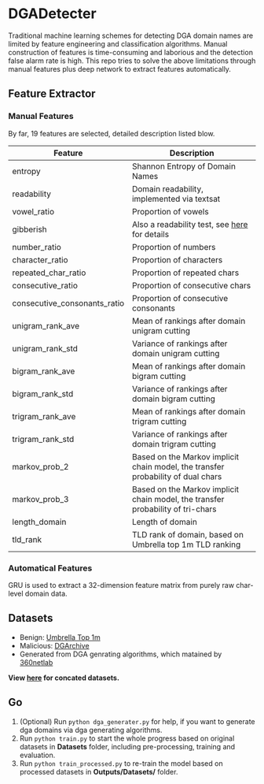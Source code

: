 # DGADetecter
Traditional machine learning schemes for detecting DGA domain names are limited by feature engineering and classification algorithms. Manual construction of features is time-consuming and laborious and the detection false alarm rate is high. This repo tries to solve the above limitations through manual features plus deep network to extract features automatically.

## Feature Extractor
### Manual Features
By far, 19 features are selected, detailed description listed blow.

|Feature|Description|
|-|-|
|entropy|Shannon Entropy of Domain Names|
|readability|Domain readability, implemented via textsat|
|vowel_ratio|Proportion of vowels|
|gibberish|Also a readability test, see [here](https://github.com/rrenaud/Gibberish-Detector) for details|
|number_ratio|Proportion of numbers|
|character_ratio|Proportion of characters|
|repeated_char_ratio|Proportion of repeated chars|
|consecutive_ratio|Proportion of consecutive chars|
|consecutive_consonants_ratio|Proportion of consecutive consonants|
|unigram_rank_ave|Mean of rankings after domain unigram cutting|
|unigram_rank_std|Variance of rankings after domain unigram cutting|
|bigram_rank_ave|Mean of rankings after domain bigram cutting|
|bigram_rank_std|Variance of rankings after domain bigram cutting|
|trigram_rank_ave|Mean of rankings after domain trigram cutting|
|trigram_rank_std|Variance of rankings after domain trigram cutting|
|markov_prob_2|Based on the Markov implicit chain model, the transfer probability of dual chars|
|markov_prob_3|Based on the Markov implicit chain model, the transfer probability of tri-chars|
|length_domain|Length of domain|
|tld_rank|TLD rank of domain, based on Umbrella top 1m TLD ranking|

### Automatical Features
GRU is used to extract a 32-dimension feature matrix from purely raw char-level domain data.

## Datasets
* Benign: [Umbrella Top 1m](https://huggingface.co/datasets/c01dsnap/top-1m)
* Malicious: [DGArchive](https://dgarchive.caad.fkie.fraunhofer.de/site/)
* Generated from DGA genrating algorithms, which matained by [360netlab](https://github.com/360netlab/DGA)

**View [here](https://huggingface.co/datasets/c01dsnap/DGADetector-Mixed) for concated datasets.**

## Go
1. (Optional) Run `python dga_generater.py` for help, if you want to generate dga domains via dga generating algorithms.
2. Run `python train.py` to start the whole progress based on original datasets in **Datasets** folder, including pre-processing, training and evaluation.
3. Run `python train_processed.py` to re-train the model based on processed datasets in **Outputs/Datasets/** folder.
